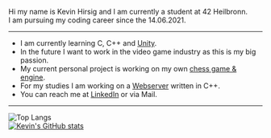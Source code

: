 Hi my name is Kevin Hirsig and I am currently a student at 42 Heilbronn.  
I am pursuing my coding career since the 14.06.2021.

---

* I am currently learning C, C++ and [Unity](https://unity.com/de/solutions/game).
* In the future I want to work in the video game industry as this is my big passion.
* My current personal project is working on my own [chess game & engine](https://github.com/khirsig/chess42).
* For my studies I am working on a [Webserver](https://github.com/khirsig/webserv) written in C++.
* You can reach me at [LinkedIn](https://www.linkedin.com/in/kevin-hirsig-149086213/) or via Mail.

---

![Top Langs](https://github-readme-stats.vercel.app/api/top-langs/?username=khirsig&layout=compact&theme=tokyonight&hide_border=true)  
[![Kevin's GitHub stats](https://github-readme-stats.vercel.app/api?username=khirsig&theme=tokyonight&hide_border=true)](https://github.com/anuraghazra/github-readme-stats)

